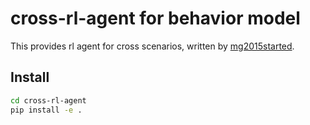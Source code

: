 # cross-rl-agent for behavior model
This provides rl agent for cross scenarios, written by [mg2015started](https://github.com/mg2015started).

## Install
```bash
cd cross-rl-agent
pip install -e .
```